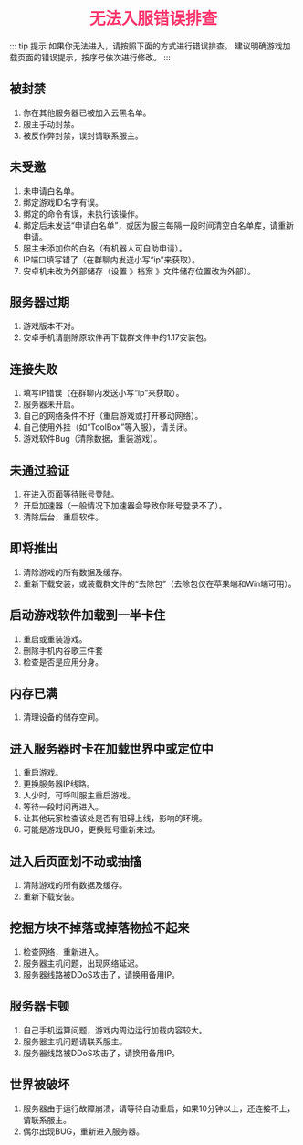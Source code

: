 # <div align="center"><font color=#FD366D>无法入服错误排查</font></div>
::: tip 提示
如果你无法进入，请按照下面的方式进行错误排查。
建议明确游戏加载页面的错误提示，按序号依次进行修改。
:::
## 被封禁
1. 你在其他服务器已被加入云黑名单。
2. 服主手动封禁。
3. 被反作弊封禁，误封请联系服主。
## 未受邀
1. 未申请白名单。
2. 绑定游戏ID名字有误。
3. 绑定的命令有误，未执行该操作。
4. 绑定后未发送“申请白名单”，或因为服主每隔一段时间清空白名单库，请重新申请。
5. 服主未添加你的白名（有机器人可自助申请）。
6. IP端口填写错了（在群聊内发送小写“ip”来获取）。
7. 安卓机未改为外部储存（设置 》档案 》文件储存位置改为外部）。
## 服务器过期
1. 游戏版本不对。
2. 安卓手机请删除原软件再下载群文件中的1.17安装包。
## 连接失败
1. 填写IP错误（在群聊内发送小写“ip”来获取）。
2. 服务器未开启。
3. 自己的网络条件不好（重启游戏或打开移动网络）。
4. 自己使用外挂（如“ToolBox”等入服），请关闭。
5. 游戏软件Bug（清除数据，重装游戏）。
## 未通过验证
1. 在进入页面等待账号登陆。
2. 开启加速器（一般情况下加速器会导致你账号登录不了）。
3. 清除后台，重启软件。
## 即将推出
1. 清除游戏的所有数据及缓存。
2. 重新下载安装，或装载群文件的“去除包”（去除包仅在苹果端和Win端可用）。
## 启动游戏软件加载到一半卡住
1. 重启或重装游戏。
2. 删除手机内谷歌三件套
3. 检查是否是应用分身。
## 内存已满
1. 清理设备的储存空间。
## 进入服务器时卡在加载世界中或定位中
1. 重启游戏。
2. 更换服务器IP线路。
3. 人少时，可呼叫服主重启游戏。
4. 等待一段时间再进入。
5. 让其他玩家检查该处是否有阻碍上线，影响的环境。
6. 可能是游戏BUG，更换账号重新来过。
## 进入后页面划不动或抽搐
1. 清除游戏的所有数据及缓存。
2. 重新下载安装。
## 挖掘方块不掉落或掉落物捡不起来
1. 检查网络，重新进入。
2. 服务器主机问题，出现网络延迟。
3. 服务器线路被DDoS攻击了，请换用备用IP。
## 服务器卡顿
1. 自己手机运算问题，游戏内周边运行加载内容较大。
2. 服务器主机问题请联系服主。
3. 服务器线路被DDoS攻击了，请换用备用IP。
## 世界被破坏
1. 服务器由于运行故障崩溃，请等待自动重启，如果10分钟以上，还连接不上，请联系服主。
2. 偶尔出现BUG，重新进入服务器。